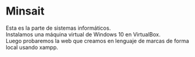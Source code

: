 # Minsait
Esta es la parte de sistemas informáticos.<br>
Instalamos una máquina virtual de Windows 10 en VirtualBox.<br>
Luego probaremos la web que creamos en lenguaje de marcas de forma local usando xampp.